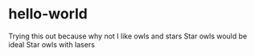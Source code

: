 # hello-world


Trying this out because why not
I like owls and stars
Star owls would be ideal
Star owls with lasers
